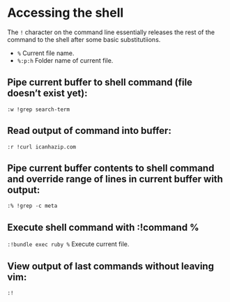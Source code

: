 # Accessing the shell

The `!` character on the command line essentially releases the rest of the command to the shell
after some basic substitutiions.

- `%` Current file name.
- `%:p:h` Folder name of current file.

## Pipe current buffer to shell command (file doesn’t exist yet):
`:w !grep search-term`

## Read output of command into buffer:
`:r !curl icanhazip.com`

## Pipe current buffer contents to shell command and override range of lines in current buffer with output:
`:% !grep -c meta`

## Execute shell command with :!command %
`:!bundle exec ruby %` Execute current file.

## View output of last commands without leaving vim:
`:!`
